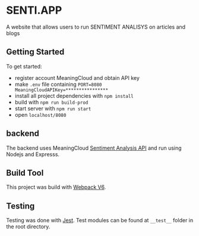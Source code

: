 # SENTI.APP

A website that allows users to run SENTIMENT ANALISYS on articles and blogs

## Getting Started

To get started:

- register account MeaningCloud and obtain API key
- make `.env` file containing `PORT=8080 MeaningCloudAPIKey=****************`
- install all project dependencies with `npm install`
- build with `npm run build-prod`
- start server with `npm run start`
- open `localhost/8080`

## backend

The backend uses MeaningCloud [Sentiment Analysis API](https://www.meaningcloud.com/developer/sentiment-analysis) and run using Nodejs and Expresss.

## Build Tool

This project was build with [Webpack V6](https://github.com/webpack/webpack).

## Testing

Testing was done with [Jest](https://github.com/facebook/jest). Test modules can be found at `__test__` folder in the root directory.
